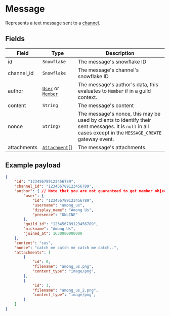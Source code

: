 # Message

Represents a text message sent to a [channel](channel.md).

## Fields

| Field | Type | Description |
| --- | --- | --- |
| id | `Snowflake` | The message's snowflake ID |
| channel_id | `Snowflake` | The message's channel's snowflake ID |
| author | [`User`](user.md) or [`Member`](member.md) | The message's author's data, this evaluates to `Member` if in a guild context. |
| content | `String` | The message's content |
| nonce | `String?` | The message's nonce, this may be used by clients to identify their sent messages. It is `null` in all cases except in the `MESSAGE_CREATE` gateway event. |
| attachments | [`Attachment`](attachment.md)[] | The message's attachments. |

## Example payload

```json
{
    "id": "123456789123456789",
    "channel_id": "123456789123456789",
    "author": { // Note that you are not guaranteed to get member objects here.
        "user": {
            "id": "123456789123456789",
            "username": "among_us",
            "display_name": "Among Us",
            "presence": "ONLINE"
        },
        "guild_id": "123456789123456789",
        "nickname": "Among Us",
        "joined_at": 1630000000000
    },
    "content": "sus",
    "nonce": "catch me catch me catch me catch..",
    "attachments": [
        {
            "id": 0,
            "filename": "among_us.png",
            "content_type": "image/png",
        },
        {
            "id": 1,
            "filename": "among_us_2.png",
            "content_type": "image/png",
        }
    ]
}
```
